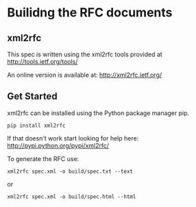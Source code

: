 # Builidng the RFC documents

## xml2rfc

This spec is written using the xml2rfc tools provided at http://tools.ietf.org/tools/

An online version is available at: http://xml2rfc.ietf.org/

## Get Started

xml2rfc can be installed using the Python package manager pip.

`pip install xml2rfc`

If that doesn't work start looking for help here: http://pypi.python.org/pypi/xml2rfc/

To generate the RFC use:

`xml2rfc spec.xml -o build/spec.txt --text`

or

`xml2rfc spec.xml -o build/spec.html --html`